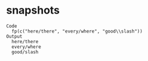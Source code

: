# snapshots

    Code
      fp(c("here/there", "every/where", "good\\slash"))
    Output
      here/there
      every/where
      good/slash


